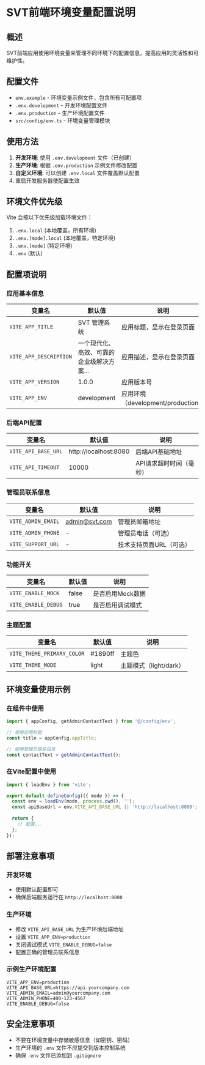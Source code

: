 # SVT前端环境变量配置说明

## 概述
SVT前端应用使用环境变量来管理不同环境下的配置信息，提高应用的灵活性和可维护性。

## 配置文件
- `env.example` - 环境变量示例文件，包含所有可配置项
- `.env.development` - 开发环境配置文件
- `.env.production` - 生产环境配置文件
- `src/config/env.ts` - 环境变量管理模块

## 使用方法
1. **开发环境**: 使用 `.env.development` 文件（已创建）
2. **生产环境**: 根据 `.env.production` 示例文件修改配置
3. **自定义环境**: 可以创建 `.env.local` 文件覆盖默认配置
4. 重启开发服务器使配置生效

## 环境文件优先级
Vite 会按以下优先级加载环境文件：
1. `.env.local` (本地覆盖，所有环境)
2. `.env.[mode].local` (本地覆盖，特定环境)
3. `.env.[mode]` (特定环境)
4. `.env` (默认)

## 配置项说明

### 应用基本信息
| 变量名 | 默认值 | 说明 |
|--------|--------|------|
| `VITE_APP_TITLE` | SVT 管理系统 | 应用标题，显示在登录页面 |
| `VITE_APP_DESCRIPTION` | 一个现代化、高效、可靠的企业级解决方案... | 应用描述，显示在登录页面 |
| `VITE_APP_VERSION` | 1.0.0 | 应用版本号 |
| `VITE_APP_ENV` | development | 应用环境（development/production） |

### 后端API配置
| 变量名 | 默认值 | 说明 |
|--------|--------|------|
| `VITE_API_BASE_URL` | http://localhost:8080 | 后端API基础地址 |
| `VITE_API_TIMEOUT` | 10000 | API请求超时时间（毫秒） |

### 管理员联系信息
| 变量名 | 默认值 | 说明 |
|--------|--------|------|
| `VITE_ADMIN_EMAIL` | admin@svt.com | 管理员邮箱地址 |
| `VITE_ADMIN_PHONE` | - | 管理员电话（可选） |
| `VITE_SUPPORT_URL` | - | 技术支持页面URL（可选） |

### 功能开关
| 变量名 | 默认值 | 说明 |
|--------|--------|------|
| `VITE_ENABLE_MOCK` | false | 是否启用Mock数据 |
| `VITE_ENABLE_DEBUG` | true | 是否启用调试模式 |

### 主题配置
| 变量名 | 默认值 | 说明 |
|--------|--------|------|
| `VITE_THEME_PRIMARY_COLOR` | #1890ff | 主题色 |
| `VITE_THEME_MODE` | light | 主题模式（light/dark） |

## 环境变量使用示例

### 在组件中使用
```typescript
import { appConfig, getAdminContactText } from '@/config/env';

// 使用应用标题
const title = appConfig.appTitle;

// 使用管理员联系信息
const contactText = getAdminContactText();
```

### 在Vite配置中使用
```typescript
import { loadEnv } from 'vite';

export default defineConfig(({ mode }) => {
  const env = loadEnv(mode, process.cwd(), '');
  const apiBaseUrl = env.VITE_API_BASE_URL || 'http://localhost:8080';
  
  return {
    // 配置...
  };
});
```

## 部署注意事项

### 开发环境
- 使用默认配置即可
- 确保后端服务运行在 `http://localhost:8080`

### 生产环境
- 修改 `VITE_API_BASE_URL` 为生产环境后端地址
- 设置 `VITE_APP_ENV=production`
- 关闭调试模式 `VITE_ENABLE_DEBUG=false`
- 配置正确的管理员联系信息

### 示例生产环境配置
```env
VITE_APP_ENV=production
VITE_API_BASE_URL=https://api.yourcompany.com
VITE_ADMIN_EMAIL=admin@yourcompany.com
VITE_ADMIN_PHONE=400-123-4567
VITE_ENABLE_DEBUG=false
```

## 安全注意事项
- 不要在环境变量中存储敏感信息（如密钥、密码）
- 生产环境的 `.env` 文件不应提交到版本控制系统
- 确保 `.env` 文件已添加到 `.gitignore` 